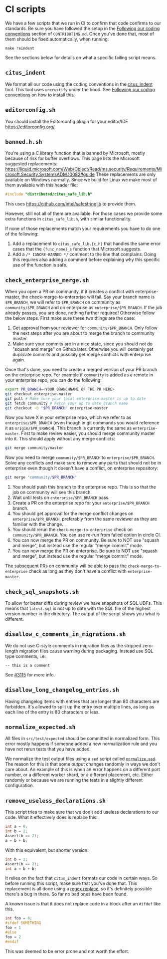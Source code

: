 # CI scripts

We have a few scripts that we run in CI to confirm that code confirms to our
standards. Be sure you have followed the setup in the [Following our coding
conventions](https://github.com/citusdata/citus/blob/master/CONTRIBUTING.md#following-our-coding-conventions)
section of `CONTRIBUTING.md`. Once you've done that, most of them should be
fixed automatically, when running:
```
make reindent
```

See the sections below for details on what a specific failing script means.

## `citus_indent`

We format all our code using the coding conventions in the
[citus_indent](https://github.com/citusdata/tools/tree/develop/uncrustify)
tool. This tool uses `uncrustify` under the hood. See [Following our coding
conventions](https://github.com/citusdata/citus/blob/master/CONTRIBUTING.md#following-our-coding-conventions) on how to install this.

## `editorconfig.sh`

You should install the Editorconfig plugin for your editor/IDE
https://editorconfig.org/

## `banned.h.sh`

You're using a C library function that is banned by Microsoft, mostly because of
risk for buffer overflows. This page lists the Microsoft suggested replacements:
https://liquid.microsoft.com/Web/Object/Read/ms.security/Requirements/Microsoft.Security.SystemsADM.10082#guide
These replacements are only available on Windows normally. Since we build for
Linux we make most of them available with this header file:
```c
#include "distributed/citus_safe_lib.h"
```
This uses https://github.com/intel/safestringlib to provide them.

However, still not all of them are available. For those cases we provide
some extra functions in `citus_safe_lib.h`, with similar functionality.

If none of those replacements match your requirements you have to do one of the
following:
1. Add a replacement to `citus_safe_lib.{c,h}` that handles the same error cases
   that the `{func_name}_s` function that Microsoft suggests.
2. Add a `/* IGNORE-BANNED */` comment to the line that complains. Doing this
   requires also adding a comment before explaining why this specific use of the
   function is safe.

## `check_enterprise_merge.sh`

When you open a PR on community, if it creates a conflict with
enterprise-master, the check-merge-to-enterprise will fail. Say your branch name
is `$PR_BRANCH`, we will refer to `$PR_BRANCH` on community as
`community/$PR_BRANCH` and on enterprise as `enterprise/$PR_BRANCH`. If the
job already passes, you are done, nothing further required! Otherwise follow the
below steps. First make sure these two things are the case:

1. Get approval from your reviewer for `community/$PR_BRANCH`. Only follow the
   next steps after you are about to merge the branch to community master.
2. Make sure your commits are in a nice state, since you should not do
   "squash and merge" on Github later. Otherwise you will certainly get
   duplicate commits and possibly get merge conflicts with enterprise again.

Once that's done, you need to create a merged version of your PR branch on the
enterprise repo. For example if `community` is added as a remote in
your enterprise repo, you can do the following:

```bash
export PR_BRANCH=<YOUR BRANCHNAME OF THE PR HERE>
git checkout enterprise-master
git pull # Make sure your local enterprise-master is up to date
git fetch community # Fetch your up to date branch name
git checkout -b "$PR_BRANCH" enterprise-master
```
Now you have X in your enterprise repo, which we refer to as
`enterprise/$PR_BRANCH` (even though in git commands you would reference it as
`origin/$PR_BRANCH`). This branch is currently the same as `enterprise-master`.
First to make review easier, you should merge community master into it. This
should apply without any merge conflicts:

```bash
git merge community/master
```
Now you need to merge `community/$PR_BRANCH` to `enterprise/$PR_BRANCH`. Solve
any conflicts and make sure to remove any parts that should not be in enterprise
even though it doesn't have a conflict, on enterprise repository:

```bash
git merge "community/$PR_BRANCH"
```

1. You should push this branch to the enterprise repo. This is so that the job
   on community will see this branch.
2. Wait until tests on `enterprise/$PR_BRANCH` pass.
3. Create a PR on the enterprise repo for your `enterprise/$PR_BRANCH` branch.
4. You should get approval for the merge conflict changes on
   `enterprise/$PR_BRANCH`, preferably from the same reviewer as they are
   familiar with the change.
5. You should rerun the `check-merge-to-enterprise` check on
   `community/$PR_BRANCH`. You can use re-run from failed option in circle CI.
6. You can now merge the PR on community. Be sure to NOT use "squash and merge",
   but instead use the regular "merge commit" mode.
7. You can now merge the PR on enterprise. Be sure to NOT use "squash and merge",
   but instead use the regular "merge commit" mode.

The subsequent PRs on community will be able to pass the
`check-merge-to-enterprise` check as long as they don't have a conflict with
`enterprise-master`.

## `check_sql_snapshots.sh`

To allow for better diffs during review we have snapshots of SQL UDFs. This
means that `latest.sql` is not up to date with the SQL file of the highest
version number in the directory. The output of the script shows you what is
different.

## `disallow_c_comments_in_migrations.sh`

We do not use C-style comments in migration files as the stripped
zero-length migration files cause warning during packaging.
Instead use SQL type comments, i.e:
```
-- this is a comment
```
See [#3115](https://github.com/citusdata/citus/pull/3115) for more info.


## `disallow_long_changelog_entries.sh`

Having changelog items with entries that are longer than 80 characters are
forbidden. It's allowed to split up the entry over multiple lines, as long as
each line of the entry is 80 characters or less.

## `normalize_expected.sh`

All files in `src/test/expected` should be committed in normalized form.
This error mostly happens if someone added a new normalization rule and you have
not rerun tests that you have added.

We normalize the test output files using a `sed` script called
[`normalize.sed`](https://github.com/citusdata/citus/blob/master/src/test/regress/bin/normalize.sed).
The reason for this is that some output changes randomly in ways we don't care
about. An example of this is when an error happens on a different port number,
or a different worker shard, or a different placement, etc. Either randomly or
because we are running the tests in a slightly different configuration.

## `remove_useless_declarations.sh`

This script tries to make sure that we don't add useless declarations to our
code. What it effectively does is replace this:
```c
int a = 0;
int b = 2;
Assert(b == 2);
a = b + b;
```
With this equivalent, but shorter version:
```c
int b = 2;
Assert(b == 2);
int a = b + b;
```

It relies on the fact that `citus_indent` formats our code in certain ways. So
before running this script, make sure that you've done that.
This replacement is all done using a [regex replace](xkcd.com/1171), so it's
definitely possible there's a bug in there. So far no bad ones have been found.

A known issue is that it does not replace code in a block after an `#ifdef` like
this.
```c
int foo = 0;
#ifdef SOMETHING
foo = 1
#else
foo = 2
#endif
```
This was deemed to be error prone and not worth the effort.
